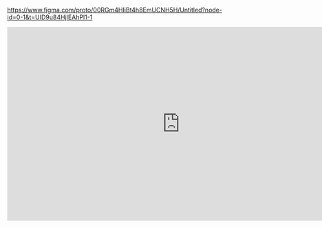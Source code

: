https://www.figma.com/proto/00RGm4HIiBt4h8EmUCNH5H/Untitled?node-id=0-1&t=UID9u84HjIEAhPl1-1
<iframe style="border: 1px solid rgba(0, 0, 0, 0.1);" width="800" height="450" src="https://embed.figma.com/design/00RGm4HIiBt4h8EmUCNH5H/Untitled?node-id=0-1&embed-host=share" allowfullscreen></iframe>

